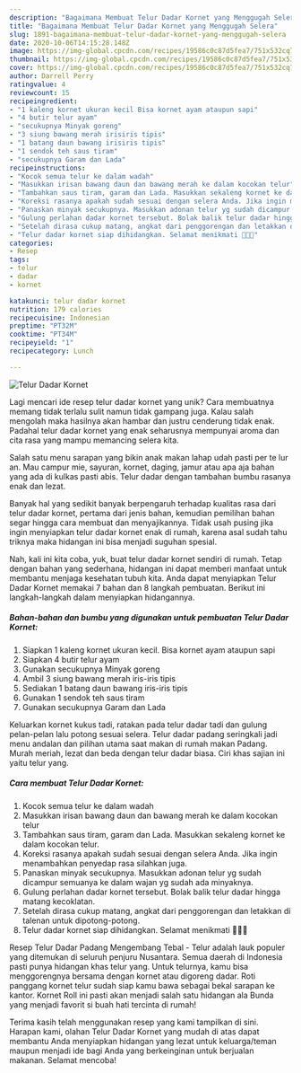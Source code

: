 ```yaml
---
description: "Bagaimana Membuat Telur Dadar Kornet yang Menggugah Selera"
title: "Bagaimana Membuat Telur Dadar Kornet yang Menggugah Selera"
slug: 1891-bagaimana-membuat-telur-dadar-kornet-yang-menggugah-selera
date: 2020-10-06T14:15:28.148Z
image: https://img-global.cpcdn.com/recipes/19586c0c87d5fea7/751x532cq70/telur-dadar-kornet-foto-resep-utama.jpg
thumbnail: https://img-global.cpcdn.com/recipes/19586c0c87d5fea7/751x532cq70/telur-dadar-kornet-foto-resep-utama.jpg
cover: https://img-global.cpcdn.com/recipes/19586c0c87d5fea7/751x532cq70/telur-dadar-kornet-foto-resep-utama.jpg
author: Darrell Perry
ratingvalue: 4
reviewcount: 15
recipeingredient:
- "1 kaleng kornet ukuran kecil Bisa kornet ayam ataupun sapi"
- "4 butir telur ayam"
- "secukupnya Minyak goreng"
- "3 siung bawang merah irisiris tipis"
- "1 batang daun bawang irisiris tipis"
- "1 sendok teh saus tiram"
- "secukupnya Garam dan Lada"
recipeinstructions:
- "Kocok semua telur ke dalam wadah"
- "Masukkan irisan bawang daun dan bawang merah ke dalam kocokan telur"
- "Tambahkan saus tiram, garam dan Lada. Masukkan sekaleng kornet ke dalam kocokan telur."
- "Koreksi rasanya apakah sudah sesuai dengan selera Anda. Jika ingin menambahkan penyedap rasa silahkan juga."
- "Panaskan minyak secukupnya. Masukkan adonan telur yg sudah dicampur semuanya ke dalam wajan yg sudah ada minyaknya."
- "Gulung perlahan dadar kornet tersebut. Bolak balik telur dadar hingga matang kecoklatan."
- "Setelah dirasa cukup matang, angkat dari penggorengan dan letakkan di talenan untuk dipotong-potong."
- "Telur dadar kornet siap dihidangkan. Selamat menikmati 🥰🥰🥰"
categories:
- Resep
tags:
- telur
- dadar
- kornet

katakunci: telur dadar kornet 
nutrition: 179 calories
recipecuisine: Indonesian
preptime: "PT32M"
cooktime: "PT34M"
recipeyield: "1"
recipecategory: Lunch

---
```



![Telur Dadar Kornet](https://img-global.cpcdn.com/recipes/19586c0c87d5fea7/751x532cq70/telur-dadar-kornet-foto-resep-utama.jpg)

Lagi mencari ide resep telur dadar kornet yang unik? Cara membuatnya memang tidak terlalu sulit namun tidak gampang juga. Kalau salah mengolah maka hasilnya akan hambar dan justru cenderung tidak enak. Padahal telur dadar kornet yang enak seharusnya mempunyai aroma dan cita rasa yang mampu memancing selera kita.

Salah satu menu sarapan yang bikin anak makan lahap udah pasti per te lur an. Mau campur mie, sayuran, kornet, daging, jamur atau apa aja bahan yang ada di kulkas pasti abis. Telur dadar dengan tambahan bumbu rasanya enak dan lezat.

Banyak hal yang sedikit banyak berpengaruh terhadap kualitas rasa dari telur dadar kornet, pertama dari jenis bahan, kemudian pemilihan bahan segar hingga cara membuat dan menyajikannya. Tidak usah pusing jika ingin menyiapkan telur dadar kornet enak di rumah, karena asal sudah tahu triknya maka hidangan ini bisa menjadi suguhan spesial.


Nah, kali ini kita coba, yuk, buat telur dadar kornet sendiri di rumah. Tetap dengan bahan yang sederhana, hidangan ini dapat memberi manfaat untuk membantu menjaga kesehatan tubuh kita. Anda dapat menyiapkan Telur Dadar Kornet memakai 7 bahan dan 8 langkah pembuatan. Berikut ini langkah-langkah dalam menyiapkan hidangannya.

<!--inarticleads1-->

##### Bahan-bahan dan bumbu yang digunakan untuk pembuatan Telur Dadar Kornet:

1. Siapkan 1 kaleng kornet ukuran kecil. Bisa kornet ayam ataupun sapi
1. Siapkan 4 butir telur ayam
1. Gunakan secukupnya Minyak goreng
1. Ambil 3 siung bawang merah iris-iris tipis
1. Sediakan 1 batang daun bawang iris-iris tipis
1. Gunakan 1 sendok teh saus tiram
1. Gunakan secukupnya Garam dan Lada


Keluarkan kornet kukus tadi, ratakan pada telur dadar tadi dan gulung pelan-pelan lalu potong sesuai selera. Telur dadar padang seringkali jadi menu andalan dan pilihan utama saat makan di rumah makan Padang. Murah meriah, lezat dan beda dengan telur dadar biasa. Ciri khas sajian ini yaitu telur yang. 

<!--inarticleads2-->

##### Cara membuat Telur Dadar Kornet:

1. Kocok semua telur ke dalam wadah
1. Masukkan irisan bawang daun dan bawang merah ke dalam kocokan telur
1. Tambahkan saus tiram, garam dan Lada. Masukkan sekaleng kornet ke dalam kocokan telur.
1. Koreksi rasanya apakah sudah sesuai dengan selera Anda. Jika ingin menambahkan penyedap rasa silahkan juga.
1. Panaskan minyak secukupnya. Masukkan adonan telur yg sudah dicampur semuanya ke dalam wajan yg sudah ada minyaknya.
1. Gulung perlahan dadar kornet tersebut. Bolak balik telur dadar hingga matang kecoklatan.
1. Setelah dirasa cukup matang, angkat dari penggorengan dan letakkan di talenan untuk dipotong-potong.
1. Telur dadar kornet siap dihidangkan. Selamat menikmati 🥰🥰🥰


Resep Telur Dadar Padang Mengembang Tebal - Telur adalah lauk populer yang ditemukan di seluruh penjuru Nusantara. Semua daerah di Indonesia pasti punya hidangan khas telur yang. Untuk telurnya, kamu bisa menggorengnya bersama dengan kornet atau digoreng dadar. Roti panggang kornet telur sudah siap kamu bawa sebagai bekal sarapan ke kantor. Kornet Roll ini pasti akan menjadi salah satu hidangan ala Bunda yang menjadi favorit si buah hati tercinta di rumah! 

Terima kasih telah menggunakan resep yang kami tampilkan di sini. Harapan kami, olahan Telur Dadar Kornet yang mudah di atas dapat membantu Anda menyiapkan hidangan yang lezat untuk keluarga/teman maupun menjadi ide bagi Anda yang berkeinginan untuk berjualan makanan. Selamat mencoba!
